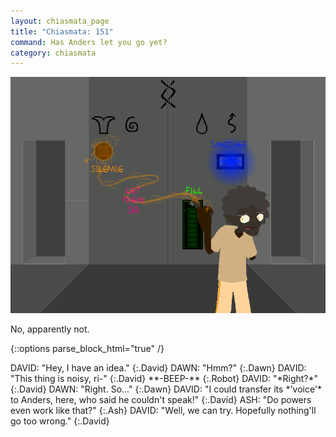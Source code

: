 ```yaml
---
layout: chiasmata_page
title: "Chiasmata: 151"
command: Has Anders let you go yet?
category: chiasmata
---
```


![151](/chiasmata/images/narrative/150.png)

No, apparently not.

{::options parse_block_html="true" /}
<div class="dialogue">
DAVID: "Hey, I have an idea." 
{:.David}
DAWN: "Hmm?" 
{:.Dawn}
DAVID: "This thing is noisy, ri-" 
{:.David}
**-BEEP-** 
{:.Robot}
DAVID: "*Right?*" 
{:.David}
DAWN: "Right. So..." 
{:.Dawn}
DAVID: "I could transfer its *'voice'* to Anders, here, who said he couldn't speak!" 
{:.David}
ASH: "Do powers even work like that?" 
{:.Ash}
DAVID: "Well, we can try. Hopefully nothing'll go too wrong." 
{:.David}
</div>